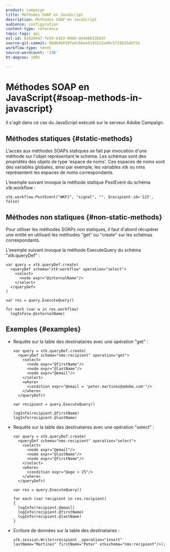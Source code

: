 ```yaml
---
product: campaign
title: Méthodes SOAP en JavaScript
description: Méthodes SOAP en JavaScript
audience: configuration
content-type: reference
topic-tags: api
exl-id: 62020447-fe59-4363-994d-de4d8032bbd7
source-git-commit: 98d646919fedc66ee9145522ad0c5f15b25dbf2e
workflow-type: tm+mt
source-wordcount: '136'
ht-degree: 100%

---
```


# Méthodes SOAP en JavaScript{#soap-methods-in-javascript}

Il s&#39;agit dans ce cas du JavaScript exécuté sur le serveur Adobe Campaign.

## Méthodes statiques {#static-methods}

L&#39;accès aux méthodes SOAPs statiques se fait par invocation d&#39;une méthode sur l&#39;objet représentant le schéma. Les schémas sont des propriétés des objets de type &#39;espace de noms&#39;. Ces espaces de noms sont des variables globales, ainsi par exemple, les variables xtk ou nms représentent les espaces de noms correspondants.

L&#39;exemple suivant invoque la méthode statique PostEvent du schéma xtk:workflow :

```
xtk.workflow.PostEvent("WKF1", "signal", "", $recipient-id='123', false) 
```

## Méthodes non statiques {#non-static-methods}

Pour utiliser les méthodes SOAPs non statiques, il faut d&#39;abord récupérer une entité en utilisant les méthodes &quot;get&quot; ou &quot;create&quot; sur les schémas correspondants.

L&#39;exemple suivant invoque la méthode ExecuteQuery du schéma &quot;xtk:queryDef&quot; :

```
var query = xtk.queryDef.create(
  <queryDef schema="xtk:workflow" operation="select">
    <select>
      <node expr="@internalName"/>
    </select>
  </queryDef>
)

var res = query.ExecuteQuery()

for each (var w in res.workflow) 
  logInfo(w.@internalName)
```

## Exemples     {#examples}

* Requête sur la table des destinataires avec une opération &quot;get&quot; :

   ```
   var query = xtk.queryDef.create(  
     <queryDef schema="nms:recipient" operation="get">    
       <select>      
         <node expr="@firstName"/>      
         <node expr="@lastName"/>      
         <node expr="@email"/>    
       </select>    
       <where>      
         <condition expr="@email = 'peter.martinez@adobe.com'"/>    
       </where>  
     </queryDef>)
   
   var recipient = query.ExecuteQuery()
   
   logInfo(recipient.@firstName)
   logInfo(recipient.@lastName)
   ```

* Requête sur la table des destinataires avec une opération &quot;select&quot; :

   ```
   var query = xtk.queryDef.create(  
     <queryDef schema="nms:recipient" operation="select">    
       <select>      
         <node expr="@email"/>      
         <node expr="@lastName"/>      
         <node expr="@firstName"/>    
       </select>    
       <where>      
         <condition expr="@age > 25"/>    
       </where>    
     </queryDef>)
   
   var res = query.ExecuteQuery()
   
   for each (var recipient in res.recipient) 
   {  
     logInfo(recipient.@email)  
     logInfo(recipient.@firstName)  
     logInfo(recipient.@lastName)
   }
   ```

* Ecriture de données sur la table des destinataires :

   ```
   xtk.session.Write(<recipient _operation="insert" lastName="Martinez" firstName="Peter" xtkschema="nms:recipient"/>);
   ```
